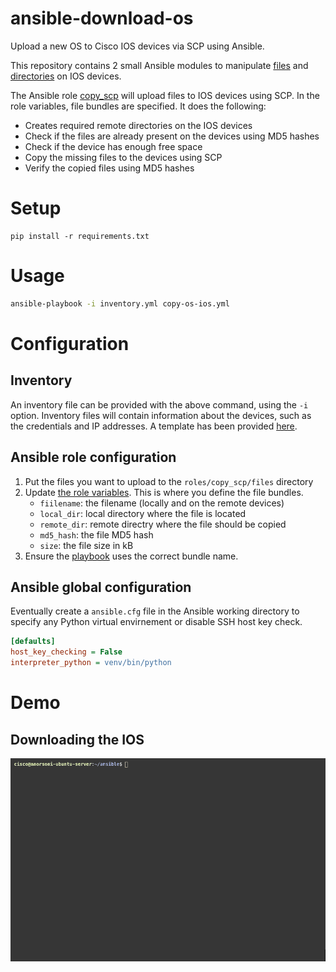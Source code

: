 # ansible-download-os

Upload a new OS to Cisco IOS devices via SCP using Ansible.

This repository contains 2 small Ansible modules to manipulate [files](library/ios_file.py) and [directories](library/ios_directory.py) on IOS devices.

The Ansible role [copy_scp](roles/copy_scp) will upload files to IOS devices using SCP. In the role variables, file bundles are specified.
It does the following:
- Creates required remote directories on the IOS devices
- Check if the files are already present on the devices using MD5 hashes
- Check if the device has enough free space
- Copy the missing files to the devices using SCP
- Verify the copied files using MD5 hashes

# Setup

```
pip install -r requirements.txt
```

# Usage

``` bash
ansible-playbook -i inventory.yml copy-os-ios.yml
```

# Configuration

## Inventory

An inventory file can be provided with the above command, using the `-i` option. Inventory files will contain information about the devices, such as the credentials and IP addresses. A template has been provided [here](inventory.yml).

## Ansible role configuration

1. Put the files you want to upload to the `roles/copy_scp/files` directory
2. Update [the role variables](roles/copy_scp/vars/main.yml). This is where you define the file bundles.
    - `fiilename`: the filename (locally and on the remote devices)
    - `local_dir`: local directory where the file is located
    - `remote_dir`: remote directry where the file should be copied
    - `md5_hash`: the file MD5 hash
    - `size`: the file size in kB
3. Ensure the [playbook](copy-os-ios.yml) uses the correct bundle name.

## Ansible global configuration

Eventually create a `ansible.cfg` file in the Ansible working directory to specify any Python virtual envirnement or disable SSH host key check.

``` ini
[defaults]
host_key_checking = False
interpreter_python = venv/bin/python
```

# Demo
## Downloading the IOS
![Demo - IOS download](demo/gif_get_ios.gif)

